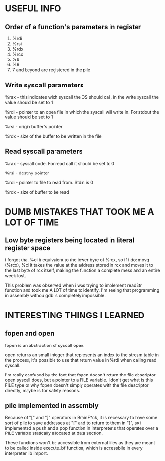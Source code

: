 # USEFUL INFO

## Order of a function's parameters in register
1. %rdi
2. %rsi
3. %rdx
4. %rcx
5. %8
6. %9
7. 7 and beyond are registered in the pile

## Write syscall parameters

%rax - this indicates wich syscall the OS should call, in the write syscall the
value should be set to 1

%rdi - pointer to an open file in which the syscall will write in. For stdout the
value should be set to 1

%rsi - origin buffer's pointer

%rdx - size of the buffer to be written in the file

## Read syscall parameters

%rax - syscall code. For read call it should be set to 0

%rsi - destiny pointer

%rdi - pointer to file to read from. Stdin is 0

%rdx - size of buffer to be read

# DUMB MISTAKES THAT TOOK ME A LOT OF TIME

## Low byte registers being located in literal register space

I forgot that %cl it equivalent to the lower byte of %rcx, so if i do:
movq (%rcx), %cl
it takes the value at the address stored in rcx and moves it to the last byte of
rcx itself, making the function a complete mess and an entire week lost.

This problem was observed when i was trying to implement readStr function and 
took me A LOT of time to identify. I'm seeing that programming in assembly 
withou gdb is completely impossible.


# INTERESTING THINGS I LEARNED
## fopen and open
fopen is an abstraction of syscall open.

open returns an small integer that represents an index to the stream table in
the process, it's possible to use that return value in %rdi when calling read
syscall. 

I'm really confused by the fact that fopen doesn't return the file
descriptor open syscall does, but a pointer to a FILE variable. I don't get what
is this FILE type or why fopen doesn't simply operates with the file descriptor
directly, maybe is for safety reasons.

## pile implemented in assembly

Because of "[" and "]" operators in BrainF*ck, it is necessary to have some sort
of pile to save addresses at "[" and to return to them in "]", so i implemented
a push and a pop function in interpreter.s that operates over a PILE variable 
statically allocated at data section.

These functions won't be accessible from external files as they are meant to be
called inside execute_bf function, which is accessbile in every interpreter lib
import.
